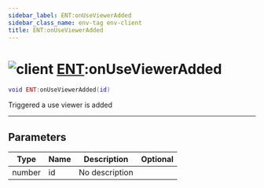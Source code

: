 ```yaml
---
sidebar_label: ENT:onUseViewerAdded
sidebar_class_name: env-tag env-client
title: ENT:onUseViewerAdded
---
```


# <img src='/img/wiki/client.png' alt='client' classname='env-tag' /> [ENT](../ent/README.md):onUseViewerAdded

```lua
void ENT:onUseViewerAdded(id)
```

Triggered a use viewer is added<br/>

-----------------
## Parameters

| Type   | Name | Description | Optional |
| ------ | ---- | ----------- | -------: |
| number | id | No description |   |
